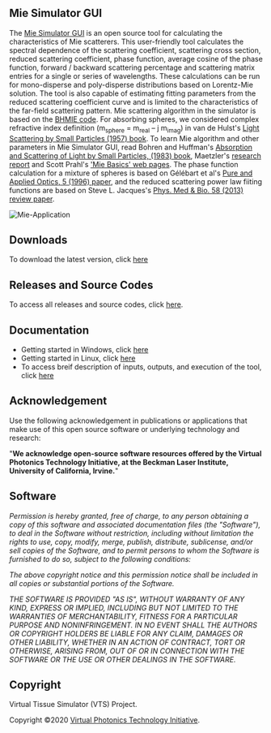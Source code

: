 ## Mie Simulator GUI
The [Mie Simulator GUI](https://github.com/VirtualPhotonics/MieSimulatorGUI/wiki) is an open source tool for calculating the characteristics of Mie scatterers. This user-friendly tool calculates the spectral dependence of the scattering coefficient, scattering cross section, reduced scattering coefficient, phase function, average cosine of the phase function, forward / backward scattering percentage and scattering matrix entries for a single or series of wavelengths. These calculations can be run for mono-disperse and poly-disperse distributions based on Lorentz-Mie solution. The tool is also capable of estimating fitting parameters from the reduced scattering coefficient curve and is limited to the characteristics of the far-field scattering pattern. Mie scattering algorithm in the simulator is based on the [BHMIE code](https://onlinelibrary.wiley.com/doi/book/10.1002/9783527618156). For absorbing spheres, we considered complex refractive index definition (m<sub>sphere</sub> = m<sub>real</sub> – j m<sub>imag</sub>) in van de Hulst's [Light Scattering by Small Particles (1957) book](https://books.google.com/books?id=PlHfPMVAFRcC&source=gbs_navlinks_s). To learn Mie algorithm and other parameters in Mie Simulator GUI, read Bohren and Huffman's [Absorption and Scattering of Light by Small Particles, (1983) book](https://onlinelibrary.wiley.com/doi/book/10.1002/9783527618156), Maetzler's [research report](http://www.atmo.arizona.edu/students/courselinks/spring09/atmo656b/maetzler_mie_v2.pdf) and Scott Prahl's ['Mie Basics' web pages](https://miepython.readthedocs.io/en/latest/01_basics.html#). The phase function calculation for a mixture of spheres is based on Gélébart et al's [Pure and Applied Optics, 5 (1996) paper](https://iopscience.iop.org/article/10.1088/0963-9659/5/4/005/meta), and the reduced scattering power law fiiting functions are based on Steve L. Jacques's [Phys. Med & Bio. 58 (2013) review paper](https://iopscience.iop.org/article/10.1088/0031-9155/58/11/R37).

![Mie-Application](https://github.com/VirtualPhotonics/MieSimulatorGUI/wiki/images/Mie-Simulator-GUI-Screenshot.png)

## Downloads
To download the latest version, click [here](https://github.com/VirtualPhotonics/MieSimulatorGUI/wiki/Downloads)

## Releases and Source Codes
To access all releases and source codes, click [here](https://github.com/VirtualPhotonics/MieSimulatorGUI/releases). 

## Documentation
 * Getting started in Windows, click [here](https://github.com/VirtualPhotonics/MieSimulatorGUI/wiki/Getting-Started-in-Windows)
 * Getting started in Linux, click [here](https://github.com/VirtualPhotonics/MieSimulatorGUI/wiki/Getting-Started-in-Linux)
 * To access breif description of inputs, outputs, and execution of the tool, click [here](https://github.com/VirtualPhotonics/MieSimulatorGUI/wiki/Mie-Simulator-GUI-Running-Application)

## Acknowledgement
Use the following acknowledgement in publications or applications that make use of this open source software or underlying technology and research:

"__We acknowledge open-source software resources offered by the Virtual Photonics Technology Initiative, at the Beckman Laser Institute, University of California, Irvine.__"

## Software
_Permission is hereby granted, free of charge, to any person obtaining a copy of this software and associated documentation files (the "Software"), to deal in the Software without restriction, including without limitation the rights to use, copy, modify, merge, publish, distribute, sublicense, and/or sell copies of the Software, and to permit persons to whom the Software is furnished to do so, subject to the following conditions:_

_The above copyright notice and this permission notice shall be included in all copies or substantial portions of the Software._

_THE SOFTWARE IS PROVIDED "AS IS", WITHOUT WARRANTY OF ANY KIND, EXPRESS OR IMPLIED, INCLUDING BUT NOT LIMITED TO THE WARRANTIES OF MERCHANTABILITY, FITNESS FOR A PARTICULAR PURPOSE AND NONINFRINGEMENT. IN NO EVENT SHALL THE AUTHORS OR COPYRIGHT HOLDERS BE LIABLE FOR ANY CLAIM, DAMAGES OR OTHER LIABILITY, WHETHER IN AN ACTION OF CONTRACT, TORT OR OTHERWISE, ARISING FROM, OUT OF OR IN CONNECTION WITH THE SOFTWARE OR THE USE OR OTHER DEALINGS IN THE SOFTWARE._

## Copyright
Virtual Tissue Simulator (VTS) Project.

Copyright ©2020 [Virtual Photonics Technology Initiative](https://virtualphotonics.org/).
